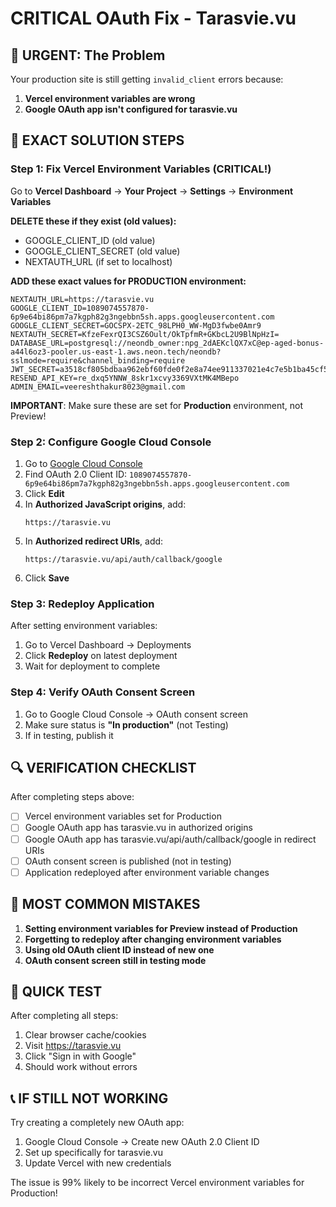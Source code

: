 # CRITICAL OAuth Fix - Tarasvie.vu

## 🚨 URGENT: The Problem

Your production site is still getting `invalid_client` errors because:
1. **Vercel environment variables are wrong**
2. **Google OAuth app isn't configured for tarasvie.vu**

## 🎯 EXACT SOLUTION STEPS

### Step 1: Fix Vercel Environment Variables (CRITICAL!)

Go to **Vercel Dashboard** → **Your Project** → **Settings** → **Environment Variables**

**DELETE these if they exist (old values):**
- GOOGLE_CLIENT_ID (old value)
- GOOGLE_CLIENT_SECRET (old value)
- NEXTAUTH_URL (if set to localhost)

**ADD these exact values for PRODUCTION environment:**

```
NEXTAUTH_URL=https://tarasvie.vu
GOOGLE_CLIENT_ID=1089074557870-6p9e64bi86pm7a7kgph82g3ngebbn5sh.apps.googleusercontent.com
GOOGLE_CLIENT_SECRET=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
NEXTAUTH_SECRET=KfzeFexrQI3CSZ6Oult/OkTpfmR+GKbcL2U9BlNpHzI=
DATABASE_URL=postgresql://neondb_owner:npg_2dAEKclQX7xC@ep-aged-bonus-a44l6oz3-pooler.us-east-1.aws.neon.tech/neondb?sslmode=require&channel_binding=require
JWT_SECRET=a3518cf805bdbaa962ebf60fde0f2e8a74ee911337021e4c7e5b1ba45cf5bf9a
RESEND_API_KEY=re_dxq5YNNW_8skr1xcvy3369VXtMK4MBepo
ADMIN_EMAIL=veereshthakur8023@gmail.com
```

**IMPORTANT**: Make sure these are set for **Production** environment, not Preview!

### Step 2: Configure Google Cloud Console

1. Go to [Google Cloud Console](https://console.cloud.google.com/apis/credentials)
2. Find OAuth 2.0 Client ID: `1089074557870-6p9e64bi86pm7a7kgph82g3ngebbn5sh.apps.googleusercontent.com`
3. Click **Edit**
4. In **Authorized JavaScript origins**, add:
   ```
   https://tarasvie.vu
   ```
5. In **Authorized redirect URIs**, add:
   ```
   https://tarasvie.vu/api/auth/callback/google
   ```
6. Click **Save**

### Step 3: Redeploy Application

After setting environment variables:
1. Go to Vercel Dashboard → Deployments
2. Click **Redeploy** on latest deployment
3. Wait for deployment to complete

### Step 4: Verify OAuth Consent Screen

1. Go to Google Cloud Console → OAuth consent screen
2. Make sure status is **"In production"** (not Testing)
3. If in testing, publish it

## 🔍 VERIFICATION CHECKLIST

After completing steps above:

- [ ] Vercel environment variables set for Production
- [ ] Google OAuth app has tarasvie.vu in authorized origins
- [ ] Google OAuth app has tarasvie.vu/api/auth/callback/google in redirect URIs
- [ ] OAuth consent screen is published (not in testing)
- [ ] Application redeployed after environment variable changes

## 🚨 MOST COMMON MISTAKES

1. **Setting environment variables for Preview instead of Production**
2. **Forgetting to redeploy after changing environment variables**
3. **Using old OAuth client ID instead of new one**
4. **OAuth consent screen still in testing mode**

## 🎯 QUICK TEST

After completing all steps:
1. Clear browser cache/cookies
2. Visit https://tarasvie.vu
3. Click "Sign in with Google"
4. Should work without errors

## 📞 IF STILL NOT WORKING

Try creating a completely new OAuth app:
1. Google Cloud Console → Create new OAuth 2.0 Client ID
2. Set up specifically for tarasvie.vu
3. Update Vercel with new credentials

The issue is 99% likely to be incorrect Vercel environment variables for Production!
